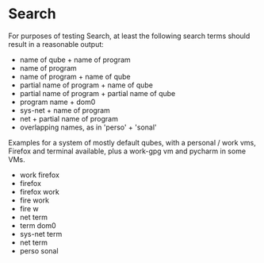 # Search
For purposes of testing Search, at least the following search terms
should result in a reasonable output:

- name of qube + name of program
- name of program
- name of program + name of qube
- partial name of program + name of qube
- partial name of program + partial name of qube
- program name + dom0
- sys-net + name of program
- net + partial name of program
- overlapping names, as in 'perso' + 'sonal'

Examples for a system of mostly default qubes, with a personal / work vms,
Firefox and terminal available, plus a work-gpg vm and pycharm
in some VMs.

- work firefox
- firefox
- firefox work
- fire work
- fire w
- net term
- term dom0
- sys-net term
- net term
- perso sonal
